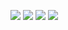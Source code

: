 ![](https://i.loli.net/2020/09/14/PNZrtkT92LxEvmn.png)
![](https://i.loli.net/2020/09/14/8CYFQakXBhoEfIz.png)
![](https://i.loli.net/2020/09/14/ZdnV4LBupkevziX.png)
![](https://i.loli.net/2020/09/14/bHJf21ha5ViQcnv.png)